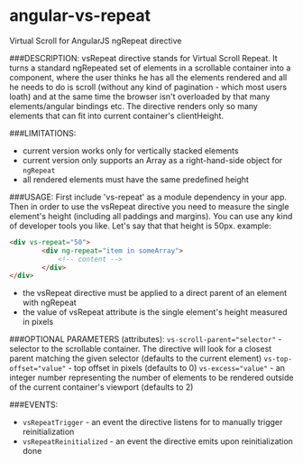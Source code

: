 angular-vs-repeat
=================

Virtual Scroll for AngularJS ngRepeat directive

###DESCRIPTION:
vsRepeat directive stands for Virtual Scroll Repeat. It turns a standard ngRepeated set of elements in a scrollable container
into a component, where the user thinks he has all the elements rendered and all he needs to do is scroll (without any kind of
pagination - which most users loath) and at the same time the browser isn't overloaded by that many elements/angular bindings etc.
The directive renders only so many elements that can fit into current container's clientHeight.

###LIMITATIONS:
- current version works only for vertically stacked elements
- current version only supports an Array as a right-hand-side object for `ngRepeat`
- all rendered elements must have the same predefined height

###USAGE:
First include 'vs-repeat' as a module dependency in your app.
Then in order to use the vsRepeat directive you need to measure the single element's height (including all paddings and margins).
You can use any kind of developer tools you like. Let's say that that height is 50px.
example:

```html
<div vs-repeat="50">
		<div ng-repeat="item in someArray">
			<!-- content -->
		</div>
</div>
```

- the vsRepeat directive must be applied to a direct parent of an element with ngRepeat
- the value of vsRepeat attribute is the single element's height measured in pixels

###OPTIONAL PARAMETERS (attributes):
`vs-scroll-parent="selector"` - selector to the scrollable container. The directive will look for a closest parent matching
								 the given selector (defaults to the current element)
`vs-top-offset="value"` - top offset in pixels (defaults to 0)
`vs-excess="value"` - an integer number representing the number of elements to be rendered outside of the current container's viewport
					   (defaults to 2)

###EVENTS:
- `vsRepeatTrigger` - an event the directive listens for to manually trigger reinitialization
- `vsRepeatReinitialized` - an event the directive emits upon reinitialization done